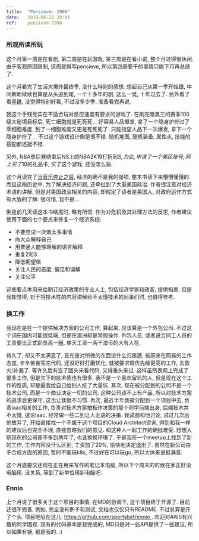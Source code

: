 ```yaml
---
title:  "Pensieve: 1906"
date:   2019-06-22 20:41
ref:    pensieve-1906
---
```


### 所观所读所玩

这个月第一周是在看剧, 第二周是在玩游戏, 第三周是在看小说, 整个月过得很休闲. 由于客观原因限制, 这周就得写pensieve, 所以第四周要干的事情只能下月再总结了.

这个月看完了生活大爆炸最终季, 没什么特别的感想. 想起自己从第一季开始跟, 中间断断续续也算是从头追到尾, 一个十多年的剧, 这么一晃, 十年过去了. 另外看了看[黑礁](https://movie.douban.com/subject/2036289/), 没觉得特别好看, 不过没多少季, 准备看完再说.

我这个手残党实在不适合玩对反应速度有要求的游戏了. 在刷完暗黑三的赛季100级大秘境目标后, 死亡细胞就是死死死...  好容易人品爆发, 拿了一个隐身护符过了零细胞难度, 到了一细胞难度又更是死死死了. 只能指望人品下一次爆发, 拿下一个隐身护符了... 不过这个游戏设计倒是很不错. 随机地图, 随机装备, 属性点, 技能的搭配都还挺不错.

另外, NBA季后赛结束后NS上的NBA2K19打折到$3, 为此, 申请了一个美区账号, 网上买了$10的礼品卡, 买了这个游戏, 还没怎么玩.

这个月读完了[当音乐停止之后](https://book.douban.com/subject/25912159/), 经济的确不是我的强项, 整本书读下来懵懵懂懂的. 而且这段历史中, 为了解决经济问题, 还牵扯到了大量美国政治. 作者很注意对经济术语的讲解, 但是对美国政治相关的内容, 却假定了读者是美国人, 对政府运作方式有大致的了解. 很可惜, 我不是...

倒是前几天读这本书结尾时, 略有所悟. 作为对危机及其处理方法的反思, 作者建议使用下面的七个要点来修复一个经济系统:

* 不要尝试一次做太多事情
* 向大众解释自己
* 用普通人能够理解的语言解释
* 重复2和3
* 降低期望值
* 关注人民的态度, 偏见和误解
* 关注公平

这些要点本用来给制订经济政策的专业人士, 包括经济学家和政客, 提供指南. 但是我却觉得, 对于将技术性的内容讲解给不太懂技术的同事们时, 也值得参考.

### 换工作

我现在是在一个提供解决方案的公司工作, 算起来, 应该算是一个外包公司. 不过这个词在国内可能很低端, 但是在澳洲却是常规操作. 外包人员, 或者说合同工人员的工资要比正式职员高一圈, 单天工资一两千澳币的大有人在.

待久了, 却又不太满意了, 首先是对所做的东西没什么归属感, 按原来在网易的工作态度, 辛辛苦苦写完代码, 还没好好打磨优化, 就被要求做优先级更高的工作, 去救火/补漏了. 等许久后有空了回头来看代码, 又得重头来过. 这样虽然表观上完成了很多工作, 但是欠下的技术债也有很多. 我不是一个喜欢留坑的人, 但是现在这个工作的性质, 却是逼我给自己给别人挖了大量坑. 其次, 现在被分配到的公司不是一个技术公司, 而是一个商业决定一切的公司. 这种公司谈不上有产品, 所以对技术方案的追求会更保守, 这也让我很不习惯. 再次, 最近半年我被分配到一个项目中去, 负责Iaac相关的工作, 负责对技术方案拍板作决策的那个同学前端出身, 后端技术并不太懂, 遑论Iaac, 经常做一些二到让人无语的决策. 我试图和他讨论, 试过几次后他放弃了, 开始直接找一个不属于这个项目的Cloud Architect咨询, 得到和我一样的建议后也完全不理, 直接忽略我们的意见. 和这种人一起工作的确挺难受. 想想入职现在的公司差不多到两年了, 也该换换环境了. 于是我在一个meetup上找到了新的工作, 工作内容没什么区别, 工资加了20%, 愉快地决定退出了. 虽然在新公司由于合规方面的原因, 暂时不能玩k8s, 不过好在可以玩go, 所以大体来说挺满意.

这个月底要交还现在正在用来写作的笔记本电脑, 所以下个周末的时候在家正好没电脑用. 没关系, 等到了新单位用新电脑吧.

### Ennio

上个月说了很多关于这个项目的事情, 在MD的协调下, 这个项目终于开源了. 目前还很不完善, 例如, 完全没有例子和测试, 文档也仅仅只有README. 不过总算是开了个头. 项目地址在这儿: [https://github.com/sportsbet/ennio ](https://github.com/sportsbet/ennio). 欢迎对AWS有兴趣的同学围观. 现有的代码基本是我完成的, MD只是对一些API提供了一些建议, 所以如果有锅, 都是我的. :)
